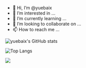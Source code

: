 - 👋 Hi, I’m @yuebaix
- 👀 I’m interested in ...
- 🌱 I’m currently learning ...
- 💞️ I’m looking to collaborate on ...
- 📫 How to reach me ...

<!---
yuebaix/yuebaix is a ✨ special ✨ repository because its `README.md` (this file) appears on your GitHub profile.
You can click the Preview link to take a look at your changes.
--->

![yuebaix's GitHub stats](https://github-readme-stats.vercel.app/api?username=yuebaix&theme=highcontrast)

![Top Langs](https://github-readme-stats.vercel.app/api/top-langs/?username=yuebaix&theme=highcontrast)

<a href="https://github.com/yuebaix/yuebaix.github.io">
  <img align="center" src="https://github-readme-stats.vercel.app/api/pin/?username=yuebaix&theme=highcontrast&repo=yuebaix.github.io" />
</a>
